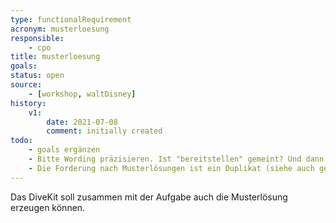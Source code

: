```yaml
---
type: functionalRequirement
acronym: musterloesung
responsible: 
    - cpo
title: musterloesung
goals: 
status: open
source:
    - [workshop, waltDisney]
history:
    v1:
        date: 2021-07-08
        comment: initially created
todo: 
    - goals ergänzen
    - Bitte Wording präzisieren. Ist "bereitstellen" gemeint? Und dann wem?
    - Die Forderung nach Musterlösungen ist ein Duplikat (siehe auch generierungVonDatensätzen und VerbesseresFeedback.md) 
---
```


Das DiveKit soll zusammen mit der Aufgabe auch die Musterlösung erzeugen können.


